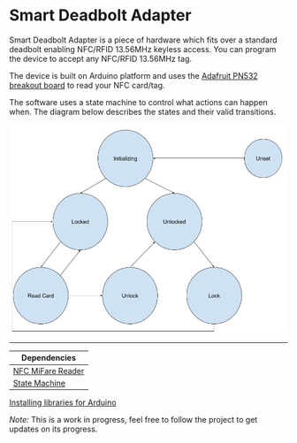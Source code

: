 # Smart Deadbolt Adapter
Smart Deadbolt Adapter is a piece of hardware which fits over a standard deadbolt enabling NFC/RFID 13.56MHz keyless access. You can program the device to accept any NFC/RFID 13.56MHz tag.

The device is built on Arduino platform and uses the [Adafruit PN532 breakout board](https://learn.adafruit.com/adafruit-pn532-rfid-nfc) to read your NFC card/tag.


The software uses a state machine to control what actions can happen when. The diagram below describes the states and their valid transitions.

![State Machine Diagram](documentation/AdapterStateMachine.png "State Machine Diagram")

***
Dependencies |
------------ |
[NFC MiFare Reader](https://github.com/mcvangelder/arduino-libraries/tree/develop/NFC-MiFareReader)|
[State Machine](https://github.com/mcvangelder/arduino-libraries/tree/develop/StateMachine)|

[Installing libraries for Arduino](http://www.arduino.cc/en/Guide/Libraries)

_Note:_
This is a work in progress, feel free to follow the project to get updates on its progress.
